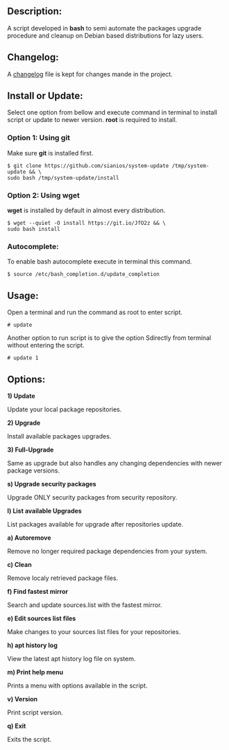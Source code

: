 ## Description:
A script developed in **bash** to semi automate the packages upgrade
procedure and cleanup on Debian based distributions for lazy users.

## Changelog:
A [changelog] file is kept for changes mande in the project.

## Install or Update:
Select one option from bellow and execute command in terminal to install 
script or update to newer version. **root** is required to install.
### Option 1: Using git
Make sure **git** is installed first.
```
$ git clone https://github.com/sianios/system-update /tmp/system-update && \
sudo bash /tmp/system-update/install
```
### Option 2: Using wget
**wget** is installed by default in almost every distribution.
```
$ wget --quiet -O install https://git.io/JfO2z && \
sudo bash install
```
### Autocomplete:
To enable bash autocomplete execute in terminal this command.
```
$ source /etc/bash_completion.d/update_completion
```

## Usage:
Open a terminal and run the command as root to enter script.
```
# update
```
Another option to run script is to give the option Sdirectly from
terminal without entering the script.

```
# update 1
```

## Options:
**1) Update**

Update your local package repositories.

**2) Upgrade**

Install available packages upgrades.

**3) Full-Upgrade**

Same as upgrade but also handles any changing dependencies with newer package versions.

**s) Upgrade security packages**

Upgrade ONLY security packages from security repository.

**l) List available Upgrades**

List packages available for upgrade after repositories update.

**a) Autoremove**

Remove no longer required package dependencies from your system.

**c) Clean**

Remove localy retrieved package files.

**f) Find fastest mirror**

Search and update sources.list with the fastest mirror.

**e) Edit sources list files**

Make changes to your sources list files for your repositories.

**h) apt history log**

View the latest apt history log file on system.

**m) Print help menu**

Prints a menu with options available in the script.

**v) Version**

Print script version.

**q) Exit**

Exits the script.

[changelog]: https://github.com/sianios/system-update/blob/master/CHANGELOG.md
